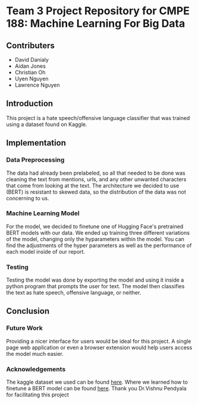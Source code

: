 # Team 3 Project Repository for CMPE 188: Machine Learning For Big Data
## Contributers
* David Danialy
* Aidan Jones
* Christian Oh
* Uyen Nguyen
* Lawrence Nguyen
## Introduction
This project is a hate speech/offensive language classifier that was trained using a dataset found on Kaggle. 
## Implementation 
### Data Preprocessing
The data had already been prelabeled, so all that needed to be done was cleaning the text from mentions, urls, and any other unwanted characters that come from looking at the text. The architecture we decided to use (BERT) is resistant to skewed data, so the distribution of the data was not concerning to us. 
### Machine Learning Model
For the model, we decided to finetune one of Hugging Face's pretrained BERT models with our data. We ended up training three different variations of the model, changing only the hyparameters within the model. You can find the adjustments of the hyper parameters as well as the performance of each model inside of our report.
### Testing
Testing the model was done by exporting the model and using it inside a python program that prompts the user for text. The model then classifies the text as hate speech, offensive language, or neither.
## Conclusion
### Future Work
Providing a nicer interface for users would be ideal for this project. A single page web application or even a browser extension would help users access the model much easier.
### Acknowledgements
The kaggle dataset we used can be found [here](https://www.kaggle.com/mrmorj/hate-speech-and-offensive-language-dataset/).
Where we learned how to finetune a BERT model can be found [here](https://www.youtube.com/watch?v=x66kkDnbzi4).
Thank you Dr.Vishnu Pendyala for facilitating this project
